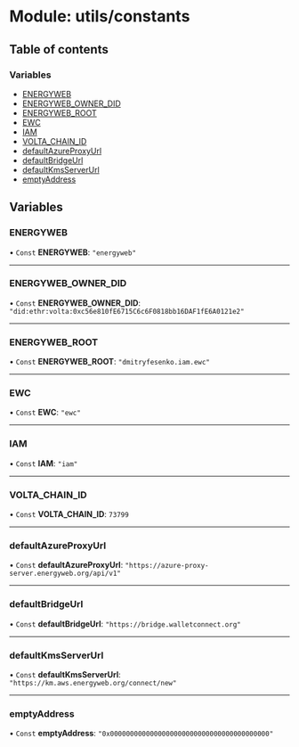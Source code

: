 # Module: utils/constants

## Table of contents

### Variables

- [ENERGYWEB](utils_constants.md#energyweb)
- [ENERGYWEB\_OWNER\_DID](utils_constants.md#energyweb_owner_did)
- [ENERGYWEB\_ROOT](utils_constants.md#energyweb_root)
- [EWC](utils_constants.md#ewc)
- [IAM](utils_constants.md#iam)
- [VOLTA\_CHAIN\_ID](utils_constants.md#volta_chain_id)
- [defaultAzureProxyUrl](utils_constants.md#defaultazureproxyurl)
- [defaultBridgeUrl](utils_constants.md#defaultbridgeurl)
- [defaultKmsServerUrl](utils_constants.md#defaultkmsserverurl)
- [emptyAddress](utils_constants.md#emptyaddress)

## Variables

### ENERGYWEB

• `Const` **ENERGYWEB**: ``"energyweb"``

___

### ENERGYWEB\_OWNER\_DID

• `Const` **ENERGYWEB\_OWNER\_DID**: ``"did:ethr:volta:0xc56e810fE6715C6c6F0818bb16DAF1fE6A0121e2"``

___

### ENERGYWEB\_ROOT

• `Const` **ENERGYWEB\_ROOT**: ``"dmitryfesenko.iam.ewc"``

___

### EWC

• `Const` **EWC**: ``"ewc"``

___

### IAM

• `Const` **IAM**: ``"iam"``

___

### VOLTA\_CHAIN\_ID

• `Const` **VOLTA\_CHAIN\_ID**: ``73799``

___

### defaultAzureProxyUrl

• `Const` **defaultAzureProxyUrl**: ``"https://azure-proxy-server.energyweb.org/api/v1"``

___

### defaultBridgeUrl

• `Const` **defaultBridgeUrl**: ``"https://bridge.walletconnect.org"``

___

### defaultKmsServerUrl

• `Const` **defaultKmsServerUrl**: ``"https://km.aws.energyweb.org/connect/new"``

___

### emptyAddress

• `Const` **emptyAddress**: ``"0x0000000000000000000000000000000000000000"``
